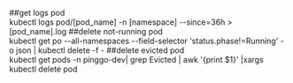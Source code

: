 ##get logs pod <br/>
kubectl logs pod/[pod_name] -n [namespace] --since=36h > [pod_name].log
##delete not-running pod <br/>
kubectl get po --all-namespaces --field-selector 'status.phase!=Running' -o json | kubectl delete -f -
##delete evicted pod <br/>
kubectl get pods -n pinggo-dev| grep Evicted | awk '{print $1}' |xargs kubectl delete pod 
